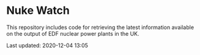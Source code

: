 # Nuke Watch

This repository includes code for retrieving the latest information available on the output of EDF nuclear power plants in the UK.

Last updated: 2020-12-04 13:05